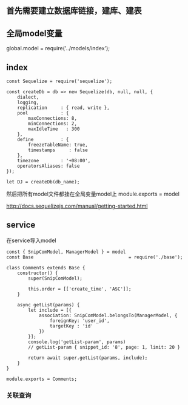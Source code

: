 ## 首先需要建立数据库链接，建库、建表


## 全局model变量
global.model = require('../models/index');

## index
```
const Sequelize = require('sequelize');

const createDb = db => new Sequelize(db, null, null, {
    dialect,
    logging,
    replication     : { read, write },
    pool            : {
        maxConnections: 8,
        minConnections: 2,
        maxIdleTime   : 300
    },
    define          : {
        freezeTableName: true,
        timestamps     : false
    },
    timezone        : '+08:00',
    operatorsAliases: false
});

let DJ = createDb(db_name);
```

然后把所有model文件都挂在全局变量model上
module.exports = model

http://docs.sequelizejs.com/manual/getting-started.html

## service
在service导入model
```
const { SnipComModel, ManagerModel } = model
const Base                                   = require('./base');

class Comments extends Base {
    constructor() {
        super(SnipComModel);

        this.order = [['create_time', 'ASC']];
    }

    async getList(params) {
        let include = [{
            association: SnipComModel.belongsTo(ManagerModel, {
                foreignKey: 'user_id',
                targetKey : 'id'
            })
        }];
        console.log('getList-param', params)
        // getList-param { snippet_id: '8', page: 1, limit: 20 }

        return await super.getList(params, include);
    }
}

module.exports = Comments;
```

### 关联查询







